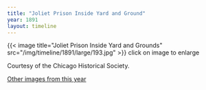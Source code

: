 ```yaml
---
title: "Joliet Prison Inside Yard and Ground"
year: 1891
layout: timeline
---
```


{{< image title="Joliet Prison Inside Yard and Grounds" src="/img/timeline/1891/large/193.jpg" >}}
click on image to enlarge

Courtesy of the Chicago Historical Society.  

[Other images from this year](/historical/timeline/1891)